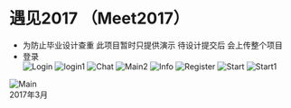 # 遇见2017 （Meet2017）
* 为防止毕业设计查重 此项目暂时只提供演示 待设计提交后 会上传整个项目 </br>
* 登录</br>
 ![Login](https://github.com/weiyashuai123/meet/blob/master/DemoImage/met2.png "登录")
 ![login1](https://github.com/weiyashuai123/meet/blob/master/DemoImage/m1.png "登录")
 ![Chat](https://github.com/weiyashuai123/meet/blob/master/DemoImage/met6.png "聊天")
 ![Main2](https://github.com/weiyashuai123/meet/blob/master/DemoImage/met4.png "main2")
 ![Info](https://github.com/weiyashuai123/meet/blob/master/DemoImage/met5.png "信息")
 ![Register](https://github.com/weiyashuai123/meet/blob/master/DemoImage/m2.png "注册")
 ![Start](https://github.com/weiyashuai123/meet/blob/master/DemoImage/met1.png "启动")
 ![Start1](https://github.com/weiyashuai123/meet/blob/master/DemoImage/m0.png "启动")
 
 ![Main](https://github.com/weiyashuai123/meet/blob/master/DemoImage/met3.png "main")</br>
 2017年3月
